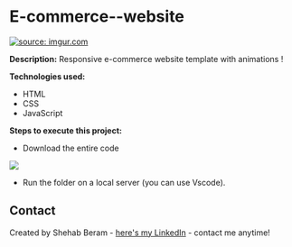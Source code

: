 # E-commerce--website
<a href="https://imgur.com/rqfZ1qf"><img src="https://i.imgur.com/rqfZ1qf.jpg" title="source: imgur.com" /></a>



**Description:**
Responsive e-commerce website template with animations ! 

**Technologies used:**
 - HTML
 - CSS
 - JavaScript
 
 **Steps to execute this project:**
 - Download the entire code
 
![](https://i.imgur.com/mzqjgS4.png)
 - Run the folder on a local server (you can use Vscode).
 
## Contact
Created by Shehab Beram - [here's my LinkedIn](https://www.linkedin.com/in/shehab-beram/) - contact me anytime!
